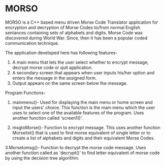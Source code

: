 # MORSO
MORSO is a C++ based menu driven Morse Code Translator application for encryption and decryption of Morse Codes to/from normal English sentances containing sets of alphabets and digits. Morse Code was discovered during World War. Since, then it has been a popular coded communication technique.

The application developed here has following features-
  1. A main menu that lets the user select whether to encrypt message, decrypt morse code or quit application.
  2. A secondary screen that appears when user inputs his/her option and enters the message in the assigned form.
  3. Output appears on the same screen below the message.

Program Functions- 

  1. mainmenu()- Used for displaying the main menu or home screen and input the users' choice. This function is the main menu which the       user uses to select one of the available features of the program. Uses another function called 'screen1()'.
  
  2. msgtoMorse()- Function to encrypt message. This uses another function Morselist() that is used to find morse equivalent of single       letter or to create a list of alphabets and digits and their equivalent Morse Codes.
  
  3.Morsetomsg()- Function to decrypt the morse code message. Uses another function called as 'decrypt()' to find letter equivalent of       morse code by using the decision tree algorithm.
  
  
  
  
